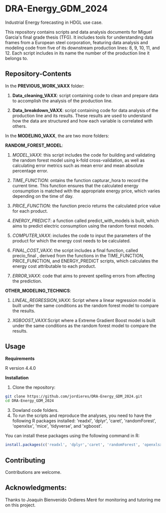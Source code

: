 # DRA-Energy_GDM_2024
Industrial Energy forecasting in HDGL use case.

This repository contains scripts and data analysis documents for Miguel Garcia's final grade thesis (TFG). It includes tools for understanding data frames from a European steel corporation, featuring data analysis and modeling code from five of its downstream production lines: 8, 9, 10, 11, and 12. Each script includes in its name the number of the production line it belongs to.
 

## Repository-Contents
In the **PREVIOUS_WORK_VAXX** folder:

  1. **Data_cleaning_VAXX**: script containing code to clean and prepare data to accomplish the analysis of the production line.
  
  2. **Data_breakdown_VAXX**: script containing code for data analysis of the production line and its results. These results are used to understand how the data are structured and how each variable is correlated with others.

In the **MODELING_VAXX**, the are two more folders:

 **RANDOM_FOREST_MODEL**:

  1. *MODEL_VAXX*: this script includes the code for building and validating the random forest model using k-fold cross-validation, as well as calculating error metrics such as mean error and mean absolute percentage error.

  2. *TIME_FUNCTION*: ontains the function capturar_hora to record the current time. This function ensures that the calculated energy consumption is matched with the appropriate energy price, which varies depending on the time of day.

  3. *PRICE_FUNCTION*: the function precio returns the calculated price value for each product.

  4. *ENERGY_PREDICT*: a function called predict_with_models is built, which aims to predict electric consumption using the random forest models.

  5. *COMPUTER_VAXX*:  includes the code to input the parameters of the product for which the energy cost needs to be calculated.

  6. *FINAL_COST_VAXX*: the script includes a final function, called precio_final , derived from the functions in the TIME_FUNCTION, PRICE_FUNCTION, and ENERGY_PREDICT scripts, which calculates the energy cost attributable to each product.

  7. *ERROR_VAXX*: code that aims to prevent spelling errors from affecting the prediction.

 **OTHER_MODELING_TECHNICS**:

  1. *LINEAL_REGRESSION_VAXX*: Script where a linear regression model is built under the same conditions as the random forest model to compare the results.

  2. *XGBOOST_VAXX*:Script where a Extreme Gradient Boost model is built under the same conditions as the random forest model to compare the results.

## Usage

**Requirements**

R version 4.4.0

**Installation**

1. Clone the repository:

```bash
git clone https://github.com/jordieres/DRA-Energy_GDM_2024.git
cd DRA-Energy_GDM_2024
```   
3. Dowland code folders.
4. To run the scripts and reproduce the analyses, you need to have the following R packages installed: 'readxl', 'dplyr', 'caret', 'randomForest', 'openxlsx', 'mice', 'tidyverse', and 'xgboost'.

You can install these packages using the following command in R:

```r
install.packages(c('readxl', 'dplyr','caret', 'randomForest', 'openxlsx', 'mice', 'tidyverse', 'xgboost' ))
```

## Contributing
Contributions are welcome.

## Acknowledgments:
Thanks to Joaquín Bienvenido Ordieres Meré for monitoring and tutoring me on this project.
  

